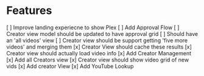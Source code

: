 # Features


[ ] Improve landing experiecne to show Plex
[ ] Add Approval Flow
[ ] Creator view model should be updated to have approval grid
[ ] Should have an 'all videos' view
[ ] Creator view should be support getting 'five more videos' and merging them
[x] Creator View should cache these results
[x] Creator view should actually load video info
[x] Add Creator Management
[x] Add all Creators view
[x] Creator view should show video grid of new vids
[x] Add creator View
[x] Add YouTube Lookup